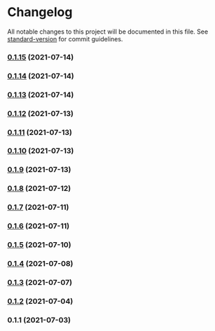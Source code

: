 # Changelog

All notable changes to this project will be documented in this file. See [standard-version](https://github.com/conventional-changelog/standard-version) for commit guidelines.

### [0.1.15](https://github.com/notGonim/AdoptaPet/compare/v0.1.14...v0.1.15) (2021-07-14)

### [0.1.14](https://github.com/notGonim/AdoptaPet/compare/v0.1.13...v0.1.14) (2021-07-14)

### [0.1.13](https://github.com/notGonim/AdoptaPet/compare/v0.1.12...v0.1.13) (2021-07-14)

### [0.1.12](https://github.com/notGonim/AdoptaPet/compare/v0.1.11...v0.1.12) (2021-07-13)

### [0.1.11](https://github.com/notGonim/AdoptaPet/compare/v0.1.10...v0.1.11) (2021-07-13)

### [0.1.10](https://github.com/notGonim/AdoptaPet/compare/v0.1.9...v0.1.10) (2021-07-13)

### [0.1.9](https://github.com/notGonim/AdoptaPet/compare/v0.1.8...v0.1.9) (2021-07-13)

### [0.1.8](https://github.com/notGonim/AdoptaPet/compare/v0.1.7...v0.1.8) (2021-07-12)

### [0.1.7](https://github.com/notGonim/AdoptaPet/compare/v0.1.6...v0.1.7) (2021-07-11)

### [0.1.6](https://github.com/notGonim/AdoptaPet/compare/v0.1.5...v0.1.6) (2021-07-11)

### [0.1.5](https://github.com/notGonim/AdoptaPet/compare/v0.1.4...v0.1.5) (2021-07-10)

### [0.1.4](https://github.com/notGonim/AdoptaPet/compare/v0.1.3...v0.1.4) (2021-07-08)

### [0.1.3](https://github.com/notGonim/AdoptaPet/compare/v0.1.2...v0.1.3) (2021-07-07)

### [0.1.2](https://github.com/notGonim/AdoptaPet/compare/v0.1.1...v0.1.2) (2021-07-04)

### 0.1.1 (2021-07-03)
